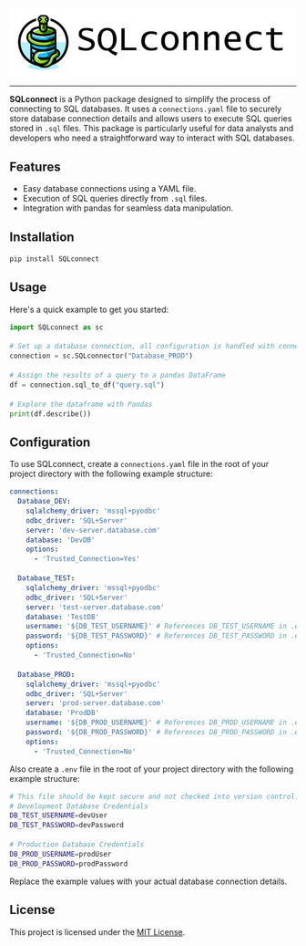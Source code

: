 <div align="center">
  <img alt="SQLconnect logo" src="https://raw.githubusercontent.com/JustinFrizzell/SQLconnect/main/images/logo.png"><br>
</div>

---

**SQLconnect** is a Python package designed to simplify the process of connecting to SQL databases. It uses a `connections.yaml` file to securely store database connection details and allows users to execute SQL queries stored in `.sql` files. This package is particularly useful for data analysts and developers who need a straightforward way to interact with SQL databases.

## Features

- Easy database connections using a YAML file.
- Execution of SQL queries directly from `.sql` files.
- Integration with pandas for seamless data manipulation.

## Installation

```bash
pip install SQLconnect
```

## Usage

Here's a quick example to get you started:

```python
import SQLconnect as sc

# Set up a database connection, all configuration is handled with connections.yaml and .env
connection = sc.SQLconnector("Database_PROD")

# Assign the results of a query to a pandas DataFrame
df = connection.sql_to_df("query.sql")

# Explore the dataframe with Pandas
print(df.describe())
```

## Configuration

To use SQLconnect, create a `connections.yaml` file in the root of your project directory with the following example structure:

```yaml
connections:
  Database_DEV:
    sqlalchemy_driver: 'mssql+pyodbc'
    odbc_driver: 'SQL+Server'
    server: 'dev-server.database.com'
    database: 'DevDB'   
    options:
      - 'Trusted_Connection=Yes'
      
  Database_TEST:
    sqlalchemy_driver: 'mssql+pyodbc'
    odbc_driver: 'SQL+Server'
    server: 'test-server.database.com'
    database: 'TestDB' 
    username: '${DB_TEST_USERNAME}' # References DB_TEST_USERNAME in .env
    password: '${DB_TEST_PASSWORD}' # References DB_TEST_PASSWORD in .env    
    options:
      - 'Trusted_Connection=No'

  Database_PROD:
    sqlalchemy_driver: 'mssql+pyodbc'
    odbc_driver: 'SQL+Server'
    server: 'prod-server.database.com'
    database: 'ProdDB'
    username: '${DB_PROD_USERNAME}' # References DB_PROD_USERNAME in .env
    password: '${DB_PROD_PASSWORD}' # References DB_PROD_PASSWORD in .env
    options:
      - 'Trusted_Connection=No'
```

Also create a `.env` file in the root of your project directory with the following example structure:

```bash
# This file should be kept secure and not checked into version control.
# Development Database Credentials
DB_TEST_USERNAME=devUser
DB_TEST_PASSWORD=devPassword

# Production Database Credentials
DB_PROD_USERNAME=prodUser
DB_PROD_PASSWORD=prodPassword
```

Replace the example values with your actual database connection details.

## License

This project is licensed under the [MIT License](https://raw.githubusercontent.com/JustinFrizzell/SQLconnect/main/LICENCE).
